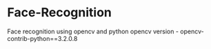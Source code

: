 # Face-Recognition
Face recognition using opencv and python
opencv version - opencv-contrib-python==3.2.0.8
